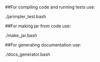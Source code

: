 ##For compiling code and running tests use:

./jarimpler_test.bash

##For making jar from code use:

./make_jar.bash

##For generating documentation use:

./docs_generator.bash


